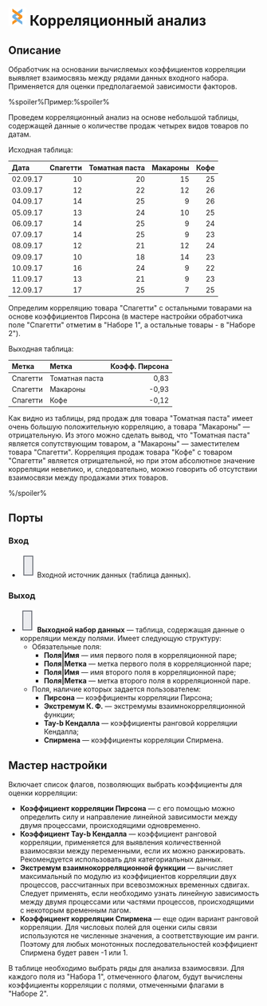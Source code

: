 # ![ ](../../images/icons/components/corr-analysis_default.svg) Корреляционный анализ

## Описание

Обработчик на основании вычисляемых коэффициентов корреляции выявляет взаимосвязь между рядами данных входного набора. Применяется для оценки предполагаемой зависимости факторов.

%spoiler%Пример:%spoiler%

Проведем корреляционный анализ на основе небольшой таблицы, содержащей данные о количестве продаж четырех видов товаров по датам.

Исходная таблица:

 | Дата | Спагетти | Томатная паста | Макароны | Кофе |
 | :-------- | ----------------: | ---------------------------: | ----------------: | --------: |
 | 02.09.17 | 10               | 20                          | 15               | 25       |
 | 03.09.17 | 12               | 22                          | 12               | 26       |
 | 04.09.17 | 14               | 25                          | 9                | 26       |
 | 05.09.17 | 13               | 24                          | 10               | 25       |
 | 06.09.17 | 14               | 25                          | 9                | 24       |
 | 07.09.17 | 14               | 25                          | 9                | 23       |
 | 08.09.17 | 12               | 21                          | 12               | 24       |
 | 09.09.17 | 10               | 18                          | 14               | 23       |
 | 10.09.17 | 16               | 24                          | 9                | 22       |
 | 11.09.17 | 13               | 21                          | 9                | 23       |
 | 12.09.17 | 17               | 25                          | 7                | 25       |

Определим корреляцию товара "Спагетти" с остальными товарами на основе коэффициентов Пирсона (в мастере настройки обработчика поле "Спагетти" отметим в "Наборе 1", а остальные товары - в "Наборе 2").

Выходная таблица:

 | Метка | Метка | Коэфф. Пирсона |
 | :---------- | :---------- | ---------------: |
 | Спагетти | Томатная паста | 0,83 |
 | Спагетти | Макароны | -0,93 |
 | Спагетти | Кофе | -0,12 |

Как видно из таблицы, ряд продаж для товара "Томатная паста" имеет очень большую положительную корреляцию, а товара "Макароны" — отрицательную. Из этого можно сделать вывод, что "Томатная паста" является сопутствующим товаром, а "Макароны" — заместителем товара "Спагетти". Корреляция продаж товара "Кофе" с товаром "Спагетти" является отрицательной, но при этом абсолютное значение корреляции невелико, и, следовательно, можно говорить об отсутствии взаимосвязи между продажами этих товаров.

%/spoiler%

## Порты

### Вход

* ![ ](../../images/icons/app/node/ports/inputs/table_inactive.svg) Входной источник данных (таблица данных).

### Выход

* ![ ](../../images/icons/app/node/ports/outputs/table_inactive.svg) **Выходной набор данных** — таблица, содержащая данные о корреляции между полями. Имеет следующую структуру:
  * Обязательные поля:
    * **Поля|Имя** — имя первого поля в корреляционной паре;
    * **Поля|Метка** — метка первого поля в корреляционной паре;
    * **Поля|Имя** — имя второго поля в корреляционной паре;
    * **Поля|Метка** — метка второго поля в корреляционной паре.
  * Поля, наличие которых задается пользователем:
    * **Пирсона** — коэффициенты корреляции Пирсона;
    * **Экстремум К. Ф.** — экстремумы взаимнокорреляционной функции;
    * **Tay-b Кендалла** — коэффициенты ранговой корреляции Кендалла;
    * **Спирмена** — коэффициенты корреляции Спирмена.

## Мастер настройки

Включает список флагов, позволяющих выбрать коэффициенты для оценки корреляции:

* **Коэффициент корреляции Пирсона** — с его помощью можно определить силу и направление линейной зависимости между двумя процессами, происходящими одновременно.
* **Коэффициент Tay-b Кендалла** — коэффициент ранговой корреляции, применяется для выявления количественной взаимосвязи между переменными, если их можно ранжировать. Рекомендуется использовать для категориальных данных.
* **Экстремум взаимнокорреляционной функции** — вычисляет максимальный по модулю из коэффициентов корреляции двух процессов, рассчитанных при всевозможных временных сдвигах. Следует применять, если необходимо узнать линейную зависимость между двумя процессами или частями процессов, происходящими с некоторым временным лагом.
* **Коэффициент корреляции Спирмена** — еще один вариант ранговой корреляции. Для числовых полей для оценки силы связи используются не численные значения, а соответствующие им ранги. Поэтому для любых монотонных последовательностей коэффициент Спирмена будет равен -1 или 1.

В таблице необходимо выбрать ряды для анализа взаимосвязи. Для каждого поля из "Набора 1", отмеченного флагом, будут вычислены коэффициенты корреляции с полями, отмеченными флагами в "Наборе 2".
